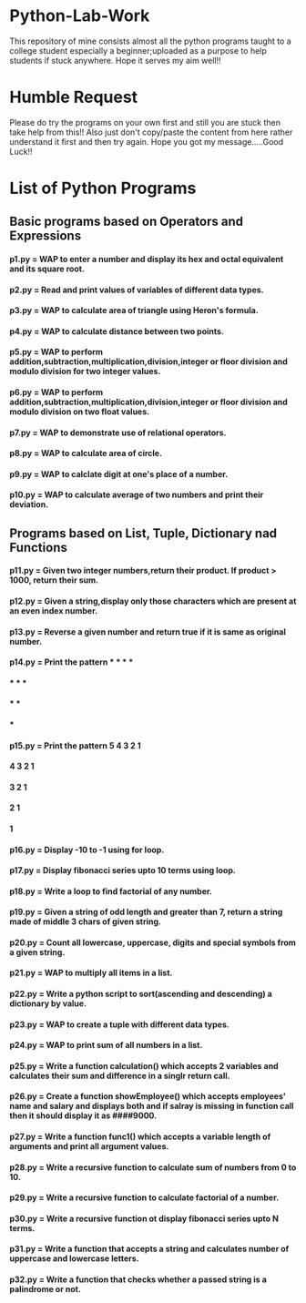 # Python-Lab-Work
This repository of mine consists almost all the python programs taught to a college student especially a beginner;uploaded as a purpose to help students if stuck anywhere. Hope it serves my aim well!!  

# Humble Request 
Please do try the programs on your own first and still you are stuck then take help from this!!
Also just don't copy/paste the content from here rather understand it first and then try again.
Hope you got my message.....Good Luck!!

# List of Python Programs

## Basic programs based on Operators and Expressions

#### p1.py = WAP to enter a number and display its hex and octal equivalent and its square root.

#### p2.py = Read and print values of variables of different data types.

#### p3.py = WAP to calculate area of triangle using Heron's formula.

#### p4.py = WAP to calculate distance between two points.

#### p5.py = WAP to perform addition,subtraction,multiplication,division,integer or floor division and modulo division for two integer values.

#### p6.py = WAP to perform addition,subtraction,multiplication,division,integer or floor division and modulo division on two float values.

#### p7.py = WAP to demonstrate use of relational operators.

#### p8.py = WAP to calculate area of circle.

#### p9.py = WAP to calclate digit at one's place of a number.

#### p10.py = WAP to calculate average of two numbers and print their deviation.


## Programs based on List, Tuple, Dictionary nad Functions

#### p11.py = Given two integer numbers,return their product. If product > 1000, return their sum.

#### p12.py = Given a string,display only those characters which are present at an even index number.

#### p13.py = Reverse a given number and return true if it is same as original number.

#### p14.py = Print the pattern     * * * *
####                                * * *
####                                * *
####                                *

#### p15.py = Print the pattern     5 4 3 2 1
####                                4 3 2 1
####                                3 2 1
####                                2 1
####                                1

#### p16.py = Display -10 to -1 using for loop.

#### p17.py = Display fibonacci series upto 10 terms using loop.

#### p18.py = Write a loop to find factorial of any number.

#### p19.py = Given a string of odd length and greater than 7, return a string made of middle 3 chars of given string.

#### p20.py = Count all lowercase, uppercase, digits and special symbols from a given string.

#### p21.py = WAP to multiply all items in a list.

#### p22.py = Write a python script to sort(ascending and descending) a dictionary by value.

#### p23.py = WAP to create a tuple with different data types.

#### p24.py = WAP to print sum of all numbers in a list.

#### p25.py = Write a function calculation() which accepts 2 variables and calculates their sum and difference in a singlr return call.

#### p26.py = Create a function showEmployee() which accepts employees' name and salary and displays both and if salray is missing in function call then it should display it as ####9000.

#### p27.py = Write a function func1() which accepts a variable length of arguments and print all argument values.

#### p28.py = Write a recursive function to calculate sum of numbers from 0 to 10.

#### p29.py = Write a recursive function to calculate factorial of a number. 

#### p30.py = Write a recursive function ot display fibonacci series upto N terms.

#### p31.py = Write a function that accepts a string and calculates number of uppercase and lowercase letters.

#### p32.py = Write a function that checks whether a passed string is a palindrome or not.
